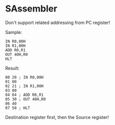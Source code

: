 # SAssembler

Don't support related addressing from PC register!

Sample:
```
IN R0,00H
IN R1,00H
ADD R0,R1 
OUT 40H,R0
HLT
```

Result:
```
00 20 ; IN R0,00H
01 00
02 21 ; IN R1,00H
03 00
04 04 ; ADD R0,R1 
05 30 ; OUT 40H,R0
06 40
07 50 ; HLT
```

Destination register first, then the Source register!
